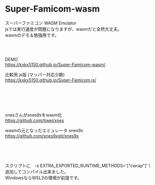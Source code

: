 # Super-Famicom-wasm
 スーパーファミコン WASM Emulator  
jsでは実行速度が問題になりますが、wasmだと全然大丈夫。  
wasmのデモ＆勉強用です。

<br><br>

DEMO  
https://kxkx5150.github.io/Super-Famicom-wasm/  

  

比較用 js版 (マッパー対応少数)  
https://kxkx5150.github.io/Super-Famicom.js/



<br><br><br><br>

xnesさんがsnes9xをwasm化  
https://github.com/tjwei/xnes

wasmの元となったエミュレータ  snes9x  
https://github.com/snes9xgit/snes9x

<br><br><br>


スクリプトに　-s EXTRA_EXPORTED_RUNTIME_METHODS='["cwrap"]' \　  
追加してコンパイル出来ました。  
WindowsならWSL2の環境が前提です。
